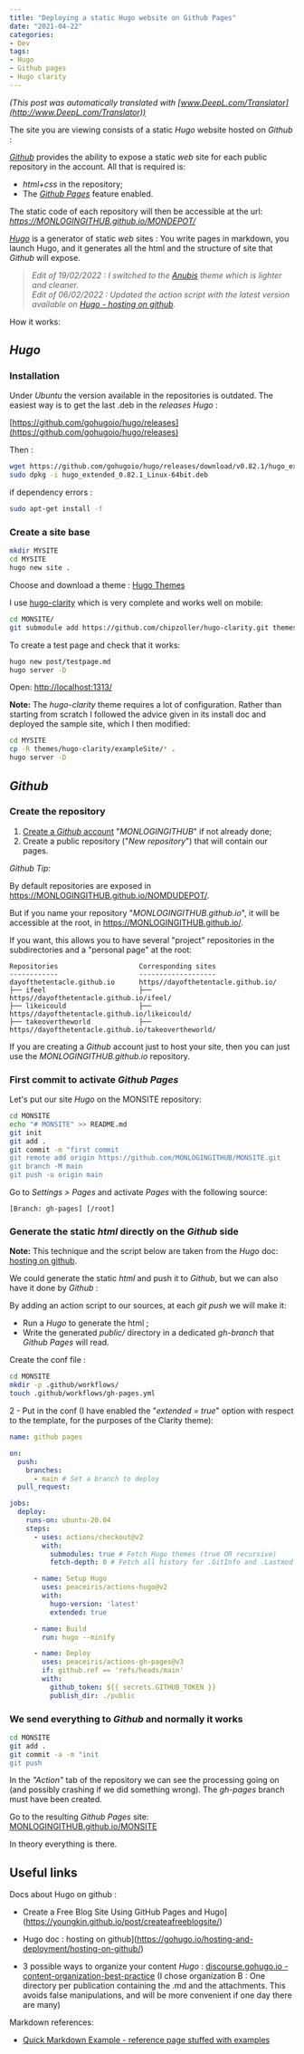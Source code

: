 ```yaml
---
title: "Deploying a static Hugo website on Github Pages"
date: "2021-04-22"
categories: 
- Dev
tags: 
- Hugo
- Github pages
- Hugo clarity
---
```


_(This post was automatically translated with [www.DeepL.com/Translator](http://www.DeepL.com/Translator))_

The site you are viewing consists of a static _Hugo_ website hosted on _Github_ :

[_Github_](https://github.com/) provides the ability to expose a static _web_ site for each public repository in the account. All that is required is:

- _html+css_ in the repository;
- The [_Github Pages_](https://pages.github.com/) feature enabled.

The static code of each repository will then be accessible at the url:
_https://MONLOGINGITHUB.github.io/MONDEPOT/_

[_Hugo_](https://gohugo.io/) is a generator of static _web_ sites : You write pages in markdown, you launch Hugo, and it generates all the html and the structure of site that _Github_ will expose.

<!--more-->

> _Edit of 19/02/2022 : I switched to the [Anubis](https://github.com/mitrichius/hugo-theme-anubis) theme which is lighter and cleaner._  
> _Edit of 06/02/2022 : Updated the action script with the latest version available on [Hugo - hosting on github](https://gohugo.io/hosting-and-deployment/hosting-on-github/)._


How it works:


## _Hugo_


### Installation


Under _Ubuntu_ the version available in the repositories is outdated. The easiest way is to get the last .deb in the _releases_ _Hugo_ :

[https://github.com/gohugoio/hugo/releases](https://github.com/gohugoio/hugo/releases) 

Then :

```sh
wget https://github.com/gohugoio/hugo/releases/download/v0.82.1/hugo_extended_0.82.1_Linux-64bit.deb
sudo dpkg -i hugo_extended_0.82.1_Linux-64bit.deb
```

if dependency errors :

```sh
sudo apt-get install -f
```


### Create a site base


```sh
mkdir MYSITE
cd MYSITE
hugo new site .
```

Choose and download a theme : [Hugo Themes](https://themes.gohugo.io/)


I use [hugo-clarity](https://themes.gohugo.io/hugo-clarity/) which is very complete and works well on mobile:

```sh
cd MONSITE/
git submodule add https://github.com/chipzoller/hugo-clarity.git themes/hugo-clarity
```

To create a test page and check that it works:

```sh
hugo new post/testpage.md
hugo server -D
```

Open:
[http://localhost:1313/](http://localhost:1313/)


**Note:** The _hugo-clarity_ theme requires a lot of configuration. Rather than starting from scratch I followed the advice given in its install doc and deployed the sample site, which I then modified: 

```sh
cd MYSITE
cp -R themes/hugo-clarity/exampleSite/* .
hugo server -D
```

## _Github_

### Create the repository

1. [Create a _Github_ account](https://github.com/) "_MONLOGINGITHUB_" if not already done;
2. Create a public repository ("_New repository_") that will contain our pages.

*_Github_ Tip:*

By default repositories are exposed in https://MONLOGINGITHUB.github.io/NOMDUDEPOT/.

But if you name your repository "_MONLOGINGITHUB.github.io_", it will be accessible at the root, in https://MONLOGINGITHUB.github.io/.

If you want, this allows you to have several "project" repositories in the subdirectories and a "personal page" at the root:



```
Repositories                    Corresponding sites
------------                    -------------------
dayofthetentacle.github.io      https//dayofthetentacle.github.io/
├── ifeel                       ├──  https//dayofthetentacle.github.io/ifeel/
├── likeicould                  ├──  https//dayofthetentacle.github.io/likeicould/
├── takeovertheworld            ├──  https//dayofthetentacle.github.io/takeovertheworld/
```

If you are creating a _Github_ account just to host your site, then you can just use the _MONLOGINGITHUB.github.io_ repository.


### First commit to activate _Github Pages_

Let's put our site _Hugo_ on the MONSITE repository:

```sh
cd MONSITE
echo "# MONSITE" >> README.md
git init
git add .
git commit -m "first commit
git remote add origin https://github.com/MONLOGINGITHUB/MONSITE.git
git branch -M main
git push -u origin main
```

Go to _Settings > Pages_ and activate _Pages_ with the following source:

    [Branch: gh-pages] [/root]


### Generate the static _html_ directly on the _Github_ side

**Note:** This technique and the script below are taken from the _Hugo_ doc: [hosting on github](https://gohugo.io/hosting-and-deployment/hosting-on-github/).

We could generate the static _html_ and push it to _Github_, but we can also have it done by _Github_ :

By adding an action script to our sources, at each _git push_ we will make it:

- Run a _Hugo_ to generate the html ;
- Write the generated _public/_ directory in a dedicated _gh-branch_ that _Github Pages_ will read.

Create the conf file :

```sh
cd MONSITE
mkdir -p .github/workflows/
touch .github/workflows/gh-pages.yml
```

2 - Put in the conf (I have enabled the "_extended = true_" option with respect to the template, for the purposes of the Clarity theme):

```yml
name: github pages

on:
  push:
    branches:
      - main # Set a branch to deploy
  pull_request:

jobs:
  deploy:
    runs-on: ubuntu-20.04
    steps:
      - uses: actions/checkout@v2
        with:
          submodules: true # Fetch Hugo themes (true OR recursive)
          fetch-depth: 0 # Fetch all history for .GitInfo and .Lastmod

      - name: Setup Hugo
        uses: peaceiris/actions-hugo@v2
        with:
          hugo-version: 'latest'
          extended: true

      - name: Build
        run: hugo --minify

      - name: Deploy
        uses: peaceiris/actions-gh-pages@v3
        if: github.ref == 'refs/heads/main'
        with:
          github_token: ${{ secrets.GITHUB_TOKEN }}
          publish_dir: ./public
```

### We send everything to _Github_ and normally it works

```sh
cd MONSITE
git add .
git commit -a -m "init
git push
```

In the _"Action"_ tab of the repository we can see the processing going on (and possibly crashing if we did something wrong).
The _gh-pages_ branch must have been created.

Go to the resulting _Github Pages_ site:
[MONLOGINGITHUB.github.io/MONSITE](MONLOGINGITHUB.github.io/MONSITE)

In theory everything is there.




## Useful links

Docs about Hugo on github :

- Create a Free Blog Site Using GitHub Pages and Hugo](https://youngkin.github.io/post/createafreeblogsite/)
- Hugo doc : hosting on github](https://gohugo.io/hosting-and-deployment/hosting-on-github/)

- 3 possible ways to organize your content _Hugo_ : [discourse.gohugo.io - content-organization-best-practice](https://discourse.gohugo.io/t/discussion-content-organization-best-practice/6360/9) (I chose organization B : One directory per publication containing the .md and the attachments. This avoids false manipulations, and will be more convenient if one day there are many)

Markdown references:

- [Quick Markdown Example - reference page stuffed with examples](http://www.unexpected-vortices.com/sw/rippledoc/quick-markdown-example.html)

